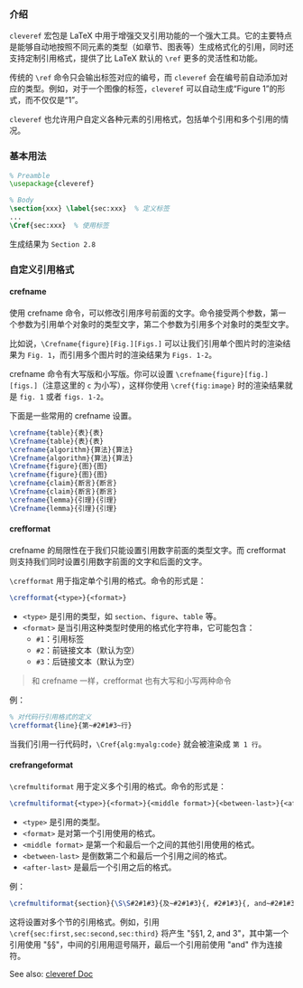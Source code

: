 ### 介绍

`cleveref` 宏包是 LaTeX 中用于增强交叉引用功能的一个强大工具。它的主要特点是能够自动地按照不同元素的类型（如章节、图表等）生成格式化的引用，同时还支持定制引用格式，提供了比 LaTeX 默认的 `\ref` 更多的灵活性和功能。

传统的 `\ref` 命令只会输出标签对应的编号，而 `cleveref` 会在编号前自动添加对应的类型。例如，对于一个图像的标签，`cleveref` 可以自动生成“Figure 1”的形式，而不仅仅是“1”。

`cleveref` 也允许用户自定义各种元素的引用格式，包括单个引用和多个引用的情况。

### 基本用法

```latex
% Preamble
\usepackage{cleveref}
```

```latex
% Body
\section{xxx} \label{sec:xxx}  % 定义标签
...
\Cref{sec:xxx}  % 使用标签
```

生成结果为 `Section 2.8`

### 自定义引用格式

#### crefname

使用 crefname 命令，可以修改引用序号前面的文字。命令接受两个参数，第一个参数为引用单个对象时的类型文字，第二个参数为引用多个对象时的类型文字。

比如说，`\Crefname{figure}[Fig.][Figs.]` 可以让我们引用单个图片时的渲染结果为 `Fig. 1`，而引用多个图片时的渲染结果为 `Figs. 1-2`。

crefname 命令有大写版和小写版。你可以设置 `\crefname{figure}[fig.][figs.]`（注意这里的 `c` 为小写），这样你使用 `\cref{fig:image}` 时的渲染结果就是 `fig. 1` 或者 `figs. 1-2`。

下面是一些常用的 crefname 设置。

```latex
\crefname{table}{表}{表}
\Crefname{table}{表}{表}
\crefname{algorithm}{算法}{算法}
\Crefname{algorithm}{算法}{算法}
\Crefname{figure}{图}{图}
\crefname{figure}{图}{图}
\crefname{claim}{断言}{断言}
\Crefname{claim}{断言}{断言}
\crefname{lemma}{引理}{引理}
\Crefname{lemma}{引理}{引理}
```

#### crefformat

crefname 的局限性在于我们只能设置引用数字前面的类型文字。而 crefformat 则支持我们同时设置引用数字前面的文字和后面的文字。

`\crefformat` 用于指定单个引用的格式。命令的形式是：

```latex
\crefformat{<type>}{<format>}
```

- `<type>` 是引用的类型，如 `section`、`figure`、`table` 等。
- `<format>` 是当引用这种类型时使用的格式化字符串，它可能包含：
  - `#1`：引用标签
  - `#2`：前链接文本（默认为空）
  - `#3`：后链接文本（默认为空）

> 和 crefname 一样，crefformat 也有大写和小写两种命令

例：

```latex
% 对代码行引用格式的定义
\crefformat{line}{第~#2#1#3~行}
```

当我们引用一行代码时，`\Cref{alg:myalg:code}` 就会被渲染成 `第 1 行`。

#### crefrangeformat

`\crefmultiformat` 用于定义多个引用的格式。命令的形式是：

```latex
\crefmultiformat{<type>}{<format>}{<middle format>}{<between-last>}{<after-last>}
```

- `<type>` 是引用的类型。
- `<format>` 是对第一个引用使用的格式。
- `<middle format>` 是第一个和最后一个之间的其他引用使用的格式。
- `<between-last>` 是倒数第二个和最后一个引用之间的格式。
- `<after-last>` 是最后一个引用之后的格式。

例：

```latex
\crefmultiformat{section}{\S\S#2#1#3}{及~#2#1#3}{, #2#1#3}{, and~#2#1#3}
```

这将设置对多个节的引用格式。例如，引用 `\cref{sec:first,sec:second,sec:third}` 将产生 "§§1, 2, and 3"，其中第一个引用使用 "§§"，中间的引用用逗号隔开，最后一个引用前使用 "and" 作为连接符。

See also: [cleveref Doc](http://mirrors.ctan.org/macros/latex/contrib/cleveref/cleveref.pdf)
